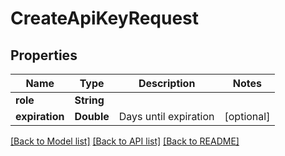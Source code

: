 # CreateApiKeyRequest

## Properties
Name | Type | Description | Notes
------------ | ------------- | ------------- | -------------
**role** | **String** |  | 
**expiration** | **Double** | Days until expiration | [optional] 

[[Back to Model list]](../README.md#documentation-for-models) [[Back to API list]](../README.md#documentation-for-api-endpoints) [[Back to README]](../README.md)


